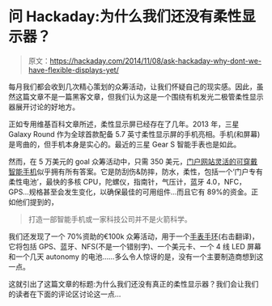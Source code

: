 # 问 Hackaday:为什么我们还没有柔性显示器？

> 原文：<https://hackaday.com/2014/11/08/ask-hackaday-why-dont-we-have-flexible-displays-yet/>

每月我们都会收到几次精心策划的众筹活动，让我们怀疑自己的现实感。因此，虽然这篇文章不是一篇黑客文章，但我们认为这是一个围绕有机发光二极管柔性显示器展开讨论的好地方。

正如专用维基百科文章所述，柔性显示屏已经存在了几年。2013 年，三星 Galaxy Round 作为全球首款配备 5.7 英寸柔性显示屏的手机亮相。手机(和屏幕)是弯曲的，但手机本身是实心的。最近的三星 Gear S 智能手表也是如此。

然而，在 5 万美元的 goal 众筹活动中，只需 350 美元，[门户网站灵活的可穿戴智能手机](https://www.indiegogo.com/projects/portal-by-arubixs-flexible-wearable-smartphone/)似乎拥有所有答案。它是防刮伤&防摔，防水，柔性，包括一个‘门户专有柔性电池’，最快的多核 CPU，陀螺仪，指南针，气压计，蓝牙 4.0，NFC，GPS…规格甚至会发生变化，以确保最佳的可用组件…而且它有 89%的资金。正如他们提到的，

> 打造一部智能手机或一家科技公司并不是火箭科学。

我们还发现了一个 70%资助的€100k 众筹活动，用于一个[手表手环](https://www.indiegogo.com/projects/ct-watch-f)(右击翻译)，它将包括 GPS、蓝牙、NFS(不是一个错别字)、一个美元卡、一个 4 线 LED 屏幕和一个几天 autonomy 的电池……多么令人惊讶的是，没有一个主要制造商想到这一点。

这就引出了这篇文章的标题:为什么我们还没有真正的柔性显示器？我们会让我们的读者在下面的评论区讨论这一点…